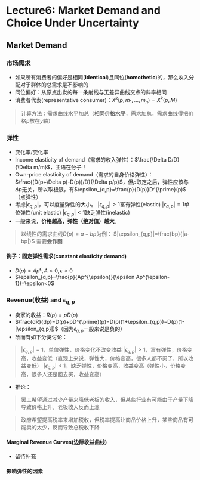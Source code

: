 # Lecture6: Market Demand and Choice Under Uncertainty

## Market Demand

### 市场需求

+ 如果所有消费者的偏好是相同(**identical**)且同位(**homothetic**)的，那么收入分配对于群体的总需求是不影响的
+ 同位偏好：从原点出发的每一条射线与无差异曲线交点的斜率相同
+ 消费者代表(representative consumer)：$X^{k}(p,m_1,...,m_n)=X^{k}(p,M)$

> 计算方法：需求曲线水平加总（**相同价格水平**，需求加总，需求曲线得把价格$p$放在$y$轴）

### 弹性

+ 变化率$/$变化率
+ Income elasticity of demand（需求的收入弹性）：$\frac{\Delta D/D}{\Delta m/m}$，主语在分子！
+ Own-price elasticity of demand（需求的自身价格弹性）：$\frac{(D(p+\Delta p)-D(p))/D}{\Delta p/p}$，但$p$取定之后，弹性应该与$\Delta p$无关，所以取极限，有$\epsilon_{q,p}=\frac{p}{D(p)}D^{\prime}(p)$（点弹性）
+ 考虑$|\epsilon_{q,p}|$，可以度量弹性的大小。
  $|\epsilon_{q,p}|>1$富有弹性(elastic)
  $|\epsilon_{q,p}|=1$单位弹性(unit elastic)
  $|\epsilon_{q,p}|<1$缺乏弹性(inelastic)
+ 一般来说，**价格越高，弹性（绝对值）越大**。

> 以线性的需求曲线$D(p)=a-bp$为例：
> $|\epsilon_{q,p}|=\frac{bp}{|a-bp|}$
> 需要**会作图**

#### 例子：固定弹性需求(constant elasticity demand)

+ $D(p)=Ap^{\epsilon}, A>0,\epsilon<0$
+ $\epsilon_{q,p}=\frac{p}{Ap^{\epsilon}}(\epsilon Ap^{\epsilon-1})=\epsilon<0$

### Revenue(收益) and $\epsilon_{q,p}$

+ 卖家的收益：$R(p)=pD(p)$
+ $\frac{dR}{dp}=D(p)+pD^{\prime}(p)=D(p)(1+\epsilon_{q,p})=D(p)(1-|\epsilon_{q,p}|)$（因为$\epsilon_{q,p}$一般来说是负的）
+ 故而有如下分类讨论：

> $|\epsilon_{q,p}|=1$，单位弹性，价格变化不改变收益
> $|\epsilon_{q,p}|>1$，富有弹性，价格变高，收益变低（直观上来说，弹性大，价格变高，很多人都不买了，所以收益变低）
> $|\epsilon_{q,p}|<1$，缺乏弹性，价格变高，收益变高（弹性小，价格变高，很多人还是回去买，收益变高）

+ 推论：

> 罢工希望通过减少产量来降低老板的收入，但某些行业有可能由于产量下降导致价格上升，老板收入反而上涨

> 政府希望提高税率来增加税收，但税率提高让商品价格上升，某些商品有可能卖的太少，反而导致总税收下降

#### Marginal Revenue Curves(边际收益曲线)

+ 留待补充

#### 影响弹性的因素
